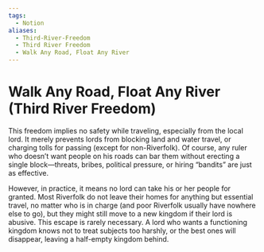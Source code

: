 ```yaml
---
tags:
  - Notion
aliases:
  - Third-River-Freedom
  - Third River Freedom
  - Walk Any Road, Float Any River
---
```

# Walk Any Road, Float Any River (Third River Freedom)
This freedom implies no safety while traveling, especially from the local lord. It merely prevents lords from blocking land and water travel, or charging tolls for passing (except for non-Riverfolk). Of course, any ruler who doesn’t want people on his roads can bar them without erecting a single block—threats, bribes, political pressure, or hiring “bandits” are just as effective.

However, in practice, it means no lord can take his or her people for granted. Most Riverfolk do not leave their homes for anything but essential travel, no matter who is in charge (and poor Riverfolk usually have nowhere else to go), but they might still move to a new kingdom if their lord is abusive. This escape is rarely necessary. A lord who wants a functioning kingdom knows not to treat subjects too harshly, or the best ones will disappear, leaving a half-empty kingdom behind.